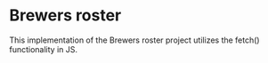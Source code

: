 # Brewers roster
This implementation of the Brewers roster project utilizes the fetch() functionality in JS.
